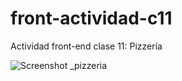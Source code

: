 # front-actividad-c11
Actividad front-end clase 11: Pizzería

![Screenshot _pizzeria](https://github.com/and-fer/fe-c11-pizzeria.github.io/assets/67981999/f6c62ef1-e45a-493b-a397-cc9e79ba6fb8)
